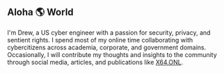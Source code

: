 ## Aloha 🌎 World

I'm Drew, a US cyber engineer with a passion for security, privacy, and sentient rights. I spend most of my online time collaborating with cybercitizens across academia, corporate, and government domains. Occasionally, I will contribute my thoughts and insights to the community through social media, articles, and publications like [X64.ONL](https://x64.onl).
